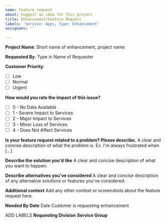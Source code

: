```yaml
---
name: Feature request
about: Suggest an idea for this project
title: Enhancement/Feature Request
labels: 'Service: Apps, Type: Enhancement'
assignees: ''

---
```


**Project Name**: Short name of enhancement, project name

**Requested By**: Type in Name of Requester

**Customer Priority**: 
- [ ] Low
- [ ] Normal
- [ ] Urgent

**How would you rate the impact of this issue?**
- [ ] 0 - No Data Available 
- [ ] 1 - Severe Impact to Services
- [ ] 2 - Major Impact to Services
- [ ] 3 - Minor Loss of Services
- [ ] 4 - Does Not Affect Services

**Is your feature request related to a problem? Please describe.**
A clear and concise description of what the problem is. Ex. I'm always frustrated when [...]

**Describe the solution you'd like**
A clear and concise description of what you want to happen.

**Describe alternatives you've considered**
A clear and concise description of any alternative solutions or features you've considered.

**Additional context**
Add any other context or screenshots about the feature request here.

**Needed By Date**
Date Customer is requesting enhancement

ADD LABELS
**Requesting Division** 
**Service Group**
